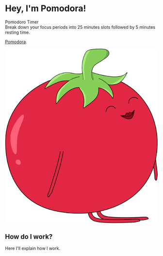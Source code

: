 # Hey, I'm Pomodora!

Pomodoro Timer    
Break down your focus periods into 25 minutes slots followed by 5 minutes resting time.

[Pomodora](https://url).

![image of pomodora character](https://github.com/monifasol/pomodora/blob/master/src/images/pomodora-github.png)

## How do I work?

Here I'll explain how I work.

